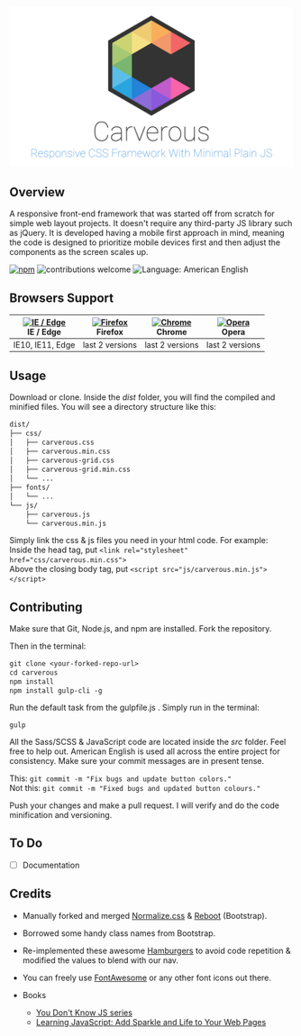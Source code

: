 ![Carverous - Responsive CSS Framework Without jQuery](demo/images/carverous-banner.png)

## Overview
A responsive front-end framework that was started off from scratch
for simple web layout projects. It doesn't require any third-party JS library such as jQuery. It is developed having a mobile first
approach in mind, meaning the code is designed to prioritize mobile
devices first and then adjust the components as the screen scales up.


[![npm](https://img.shields.io/badge/license-MIT-green.svg)](https://github.com/cefjoeii/carverous/blob/master/LICENSE) ![contributions welcome](https://img.shields.io/badge/contributions-welcome-blue.svg) ![Language: American English](https://img.shields.io/badge/language-american%20english-red.svg)


## Browsers Support
| [<img src="https://raw.githubusercontent.com/godban/browsers-support-badges/master/src/images/edge.png" alt="IE / Edge" width="16px" height="16px" />](http://godban.github.io/browsers-support-badges/)</br>IE / Edge | [<img src="https://raw.githubusercontent.com/godban/browsers-support-badges/master/src/images/firefox.png" alt="Firefox" width="16px" height="16px" />](http://godban.github.io/browsers-support-badges/)</br>Firefox | [<img src="https://raw.githubusercontent.com/godban/browsers-support-badges/master/src/images/chrome.png" alt="Chrome" width="16px" height="16px" />](http://godban.github.io/browsers-support-badges/)</br>Chrome | [<img src="https://raw.githubusercontent.com/godban/browsers-support-badges/master/src/images/opera.png" alt="Opera" width="16px" height="16px" />](http://godban.github.io/browsers-support-badges/)</br>Opera |
| --------- | --------- | --------- | --------- |
| IE10, IE11, Edge| last 2 versions| last 2 versions| last 2 versions

## Usage
Download or clone. Inside the *dist* folder, you will find the compiled and minified files. You will see a directory structure like this:

```
dist/
├── css/
│   ├── carverous.css
│   ├── carverous.min.css
│   ├── carverous-grid.css
│   ├── carverous-grid.min.css
│   └── ...
├── fonts/
│   └── ...
└── js/
    ├── carverous.js
    └── carverous.min.js
```
Simply link the css & js files you need in your html code. For example:
<br>
Inside the head tag, put `<link rel="stylesheet" href="css/carverous.min.css">`
<br>
Above the closing body tag, put `<script src="js/carverous.min.js"></script>`

## Contributing
Make sure that Git, Node.js, and npm are installed. Fork the repository.

Then in the terminal:
```
git clone <your-forked-repo-url>
cd carverous
npm install
npm install gulp-cli -g
```
Run the default task from the gulpfile.js . Simply run in the terminal:
```
gulp
```

All the Sass/SCSS & JavaScript code are located inside the *src* folder. Feel free to help out. American English is used all across the entire project for consistency. Make sure your commit messages are in present tense.

This: `git commit -m "Fix bugs and update button colors."`
<br>
Not this: `git commit -m "Fixed bugs and updated button colours."`
<br>

Push your changes and make a pull request. I will verify and do the code minification and versioning.

## To Do
- [ ] Documentation

## Credits
* Manually forked and merged
[Normalize.css](https://github.com/necolas/normalize.css) &
[Reboot](https://github.com/twbs/bootstrap) (Bootstrap).<br>
* Borrowed some handy class names from Bootstrap.<br>
* Re-implemented these awesome [Hamburgers](https://github.com/jonsuh/hamburgers) to avoid code repetition & modified the values to blend with our nav.
* You can freely use [FontAwesome](http://fontawesome.io/) or any other font icons out there.

* Books
  * [You Don't Know JS series](https://www.goodreads.com/series/139311-you-don-t-know-js)
  * [Learning JavaScript: Add Sparkle and Life to Your Web Pages](http://www.goodreads.com/book/show/27806241-learning-javascript)

<!---
The scripts are written in ES6+ and are transpiled using Babel.
--->

